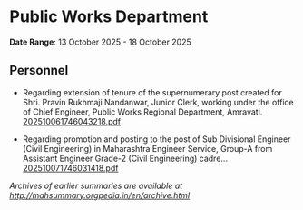 # Public Works Department

**Date Range**: 13 October 2025 - 18 October 2025


## Personnel
- Regarding extension of tenure of the supernumerary post created for Shri. Pravin Rukhmaji Nandanwar, Junior Clerk, working under the office of Chief Engineer, Public Works Regional Department, Amravati.\
  [202510061746043218.pdf](https://gr.maharashtra.gov.in/Site/Upload/Government%20Resolutions/English/202510061746043218.pdf)

- Regarding promotion and posting to the post of Sub Divisional Engineer (Civil Engineering) in Maharashtra Engineer Service, Group-A from Assistant Engineer Grade-2 (Civil Engineering) cadre...\
  [202510071746031418.pdf](https://gr.maharashtra.gov.in/Site/Upload/Government%20Resolutions/English/202510071746031418.pdf)


*Archives of earlier summaries are available at http://mahsummary.orgpedia.in/en/archive.html*